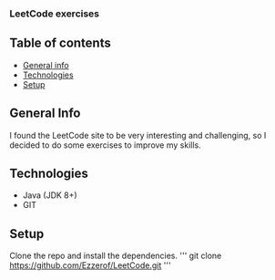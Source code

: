 ### LeetCode exercises
## Table of contents
* [General info](#general-info)
* [Technologies](#technologies)
* [Setup](#setup)

## General Info
I found the LeetCode site to be very interesting and challenging, so I decided to do some exercises to improve my skills.

## Technologies
* Java (JDK 8+)
* GIT

## Setup
Clone the repo and install the dependencies.
'''
git clone https://github.com/Ezzerof/LeetCode.git
'''
